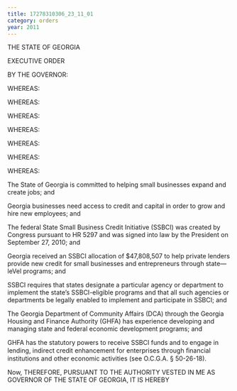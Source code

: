 ```yaml
---
title: 17278310306_23_11_01
category: orders
year: 2011
---
```

 

THE STATE OF GEORGIA

EXECUTIVE ORDER

BY THE GOVERNOR:

WHEREAS:

WHEREAS:

WHEREAS:

WHEREAS:

WHEREAS:

WHEREAS:

WHEREAS:

The State of Georgia is committed to helping small
businesses expand and create jobs; and

Georgia businesses need access to credit and capital in order
to grow and hire new employees; and

The federal State Small Business Credit Initiative (SSBCI)
was created by Congress pursuant to HR 5297 and was
signed into law by the President on September 27, 2010; and

Georgia received an SSBCI allocation of $47,808,507 to help
private lenders provide new credit for small businesses and
entrepreneurs through state—leVel programs; and

SSBCI requires that states designate a particular agency or
department to implement the state’s SSBCI-eligible
programs and that all such agencies or departments be
legally enabled to implement and participate in SSBCI; and

The Georgia Department of Community Affairs (DCA)
through the Georgia Housing and Finance Authority (GHFA)
has experience developing and managing state and federal
economic development programs; and

GHFA has the statutory powers to receive SSBCI funds and
to engage in lending, indirect credit enhancement for
enterprises through ﬁnancial institutions and other
economic activities (see O.C.G.A. § 50-26-18).

Now, THEREFORE, PURSUANT TO THE AUTHORITY VESTED
IN ME AS GOVERNOR OF THE STATE OF GEORGIA, IT IS
HEREBY

